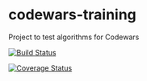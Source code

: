 # codewars-training

Project to test algorithms for Codewars

[![Build Status](https://travis-ci.org/diegourban/codewars-training.svg?branch=master)](https://travis-ci.org/diegourban/codewars-training)

[![Coverage Status](https://coveralls.io/repos/github/diegourban/codewars-training/badge.svg?branch=master)](https://coveralls.io/github/diegourban/codewars-training?branch=master)
